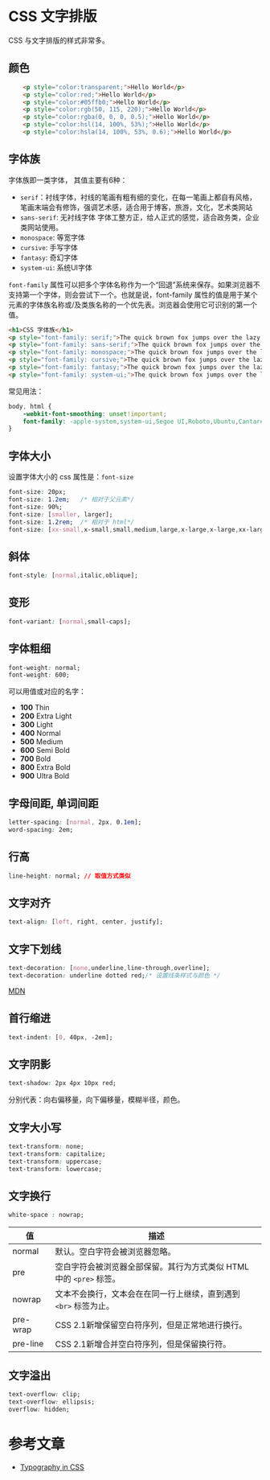 # CSS 文字排版

CSS 与文字排版的样式非常多。

## 颜色

```html
    <p style="color:transparent;">Hello World</p>
    <p style="color:red;">Hello World</p>
    <p style="color:#05ffb0;">Hello World</p>
    <p style="color:rgb(50, 115, 220);">Hello World</p>
    <p style="color:rgba(0, 0, 0, 0.5);">Hello World</p>
    <p style="color:hsl(14, 100%, 53%);">Hello World</p>
    <p style="color:hsla(14, 100%, 53%, 0.6);">Hello World</p>
```

## 字体族

字体族即一类字体， 其值主要有6种：

- `serif`：衬线字体，衬线的笔画有粗有细的变化，在每一笔画上都自有风格，笔画末端会有修饰，强调艺术感，适合用于博客，旅游，文化，艺术类网站
- `sans-serif`: 无衬线字体 字体工整方正，给人正式的感觉，适合政务类，企业类网站使用。
- `monospace`: 等宽字体
- `cursive`: 手写字体
- `fantasy`: 奇幻字体
- `system-ui`: 系统UI字体

`font-family` 属性可以把多个字体名称作为一个“回退”系统来保存。如果浏览器不支持第一个字体，则会尝试下一个。也就是说，font-family 属性的值是用于某个元素的字体族名称或/及类族名称的一个优先表。浏览器会使用它可识别的第一个值。

```html
<h1>CSS 字体族</h1>
<p style="font-family: serif;">The quick brown fox jumps over the lazy dog. 前端靓仔 1234567890.</p>
<p style="font-family: sans-serif;">The quick brown fox jumps over the lazy dog. 前端靓仔 1234567890.</p>
<p style="font-family: monospace;">The quick brown fox jumps over the lazy dog. 前端靓仔 1234567890.</p>
<p style="font-family: cursive;">The quick brown fox jumps over the lazy dog. 前端靓仔 1234567890.</p>
<p style="font-family: fantasy;">The quick brown fox jumps over the lazy dog. 前端靓仔 1234567890.</p>
<p style="font-family: system-ui;">The quick brown fox jumps over the lazy dog. 前端靓仔 1234567890.</p>
```

常见用法：

```css
body, html {
    -webkit-font-smoothing: unset!important;
    font-family: -apple-system,system-ui,Segoe UI,Roboto,Ubuntu,Cantarell,Noto Sans,sans-serif,BlinkMacSystemFont,Helvetica Neue,PingFang SC,Hiragino Sans GB,Microsoft YaHei,Arial!important;
}
```

## 字体大小

 设置字体大小的 css 属性是：`font-size`

```css
font-size: 20px;
font-size: 1.2em;   /* 相对于父元素*/
font-size: 90%;
font-size: [smaller, larger];
font-size: 1.2rem;  /* 相对于 html*/
font-size: [xx-small,x-small,small,medium,large,x-large,x-large,xx-large];
```

## 斜体

```css
font-style: [normal,italic,oblique];
```

## 变形

```css
font-variant: [normal,small-caps];
```

## 字体粗细

```css
font-weight: normal;
font-weight: 600;
```
可以用值或对应的名字：
- **100** Thin
- **200** Extra Light
- **300** Light
- **400** Normal
- **500** Medium
- **600** Semi Bold
- **700** Bold
- **800** Extra Bold
- **900** Ultra Bold

## 字母间距, 单词间距

```css
letter-spacing: [normal, 2px, 0.1em];
word-spacing: 2em;
```

## 行高

```css
line-height: normal; // 取值方式类似
```

## 文字对齐

```css
text-align: [left, right, center, justify];
```

## 文字下划线

```css
text-decoration: [none,underline,line-through,overline];
text-decoration: underline dotted red;/* 设置线条样式与颜色 */
```

[MDN](https://developer.mozilla.org/en-US/docs/Web/CSS/text-decoration)

## 首行缩进

```css
text-indent: [0, 40px, -2em];
```

## 文字阴影

```css
text-shadow: 2px 4px 10px red;
```

分别代表：向右偏移量，向下偏移量，模糊半径，颜色。

## 文字大小写

```css
text-transform: none;
text-transform: capitalize;
text-transform: uppercase;
text-transform: lowercase;
```

## 文字换行

```css
white-space : nowrap;
```

| 值       | 描述                                                         |
| -------- | ------------------------------------------------------------ |
| normal   | 默认。空白字符会被浏览器忽略。                               |
| pre      | 空白字符会被浏览器全部保留。其行为方式类似 HTML 中的 `<pre>` 标签。 |
| nowrap   | 文本不会换行，文本会在在同一行上继续，直到遇到 `<br>` 标签为止。 |
| pre-wrap | CSS 2.1新增保留空白符序列，但是正常地进行换行。              |
| pre-line | CSS 2.1新增合并空白符序列，但是保留换行符。                  |

## 文字溢出

```css
text-overflow: clip;
text-overflow: ellipsis;
overflow: hidden;
```

# 参考文章

- [Typography in CSS](https://cssreference.io/typography)

